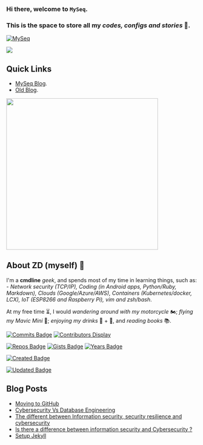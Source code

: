 ### Hi there, welcome to **`MySeq`**. 
### This is the space to store all my *codes, configs and stories* :speech_balloon:. 

<!--
[![MySeq](https://github-widgetbox.vercel.app/api/profile?username=myseq&data=followers,repositories,stars,commits&theme=nautilus)](https://github.com/Jurredr/github-widgetbox)
-->
[![MySeq](https://github-widgetbox.vercel.app/api/profile?username=myseq&data=repositories,stars,followers,commits&theme=nautilus)](https://github.com/Jurredr/github-widgetbox)

<!-- https://github.com/antonkomarev/github-profile-views-counter -->
![](https://komarev.com/ghpvc/?username=myseq&color=8080FF&&style=for-the-badge)

## Quick Links
 - [MySeq Blog][githubpages].
 - [Old Blog][blogspot].

<!-- https://github.com/anuraghazra/github-readme-stats 
![MySeq's GitHub stats](https://github-readme-stats.vercel.app/api?username=myseq&show_icons=true&theme=merko)
-->
<p float="left">
  <img src="https://github-readme-stats.vercel.app/api?username=myseq&count_private=true&show_icons=true&theme=merko" width="400" />
  <!-- <img src="https://streak-stats.demolab.com?user=myseq&theme=merko" width="424" />  -->
</p>

## About ZD (myself) 🦖 
I'm a **cmdline** _geek_, and spends most of my time in learning things, such as: - *Network security (TCP/IP), Coding (in Android apps, Python/Ruby, Markdown), Clouds (Google/Azure/AWS), Containers (Kubernetes/docker, LCX), IoT (ESP8266 and Raspberry Pi), vim and zsh/bash*. 

At my free time :hourglass_flowing_sand:, I would *wandering around with my motorcycle* :motorcycle:; *flying my Mavic Mini* :helicopter:; *enjoying my drinks* :wine_glass: + :beers:, and *reading books* :books:. 


<!-- https://github.com/pujux/badge-it -->
[![Commits Badge](https://badges.pufler.dev/commits/monthly/myseq)](https://github.com/myseq)
[![Contributors Display](https://badges.pufler.dev/contributors/myseq/myseq?size=50&padding=5&perRow=10&bots=true)](https://myseq.github.io/)


[![Repos Badge](https://badges.pufler.dev/repos/myseq)](https://github.com/myseq)
[![Gists Badge](https://badges.pufler.dev/gists/myseq)](https://github.com/myseq)
[![Years Badge](https://badges.pufler.dev/years/myseq)](https://github.com/myseq)

[![Created Badge](https://badges.pufler.dev/created/myseq/myseq)](https://github.com/myseq)

[![Updated Badge](https://badges.pufler.dev/updated/myseq/myseq)](https://github.com/myseq/myseq/)
<!--
[![Visits Badge](https://badges.pufler.dev/visits/myseq/myseq)](https://github.com/myseq)

[![Last Stars Display](https://badges.pufler.dev/last-stars/myseq?count=4&padding=15&perRow=3)](https://github.com/myseq)
-->

<!-- https://www.youtube.com/watch?v=ECuqb5Tv9qI -->
## Blog Posts
<!-- https://github.com/gautamkrishnar/blog-post-workflow -->
<!-- BLOG-POST-LIST:START -->
- [Moving to GitHub](https://myseq.blogspot.com/2022/12/moving-to-github.html)
- [Cybersecurity Vs Database Engineering](https://myseq.blogspot.com/2022/12/cybersecurity-vs-database-engineering.html)
- [The different between Information security, security resilience and cybersecurity](https://myseq.blogspot.com/2022/12/the-different-between-information.html)
- [Is there a difference between information security and Cybersecurity ?](https://myseq.blogspot.com/2022/12/is-there-difference-between-information.html)
- [Setup Jekyll](https://myseq.blogspot.com/2022/12/setup-jekyll.html)
<!-- BLOG-POST-LIST:END -->

<!--
 Amber: "#FFBF00" 
 Chartreuse: "#7FFF00" 
 Blue Bluish: "#8080FF"
 -->
 
<!--
 - Fun on Markdown : [Those funny Funguloids!](https://sourceforge.net/p/funguloids/bugs/markdown_syntax "Those Funny Funguloids!") 
 - Markdown reference : https://guides.github.com/features/mastering-markdown/
 - GitHub Flavored Markdown : https://www.tecmint.com/github-flavored-markdown/
-->

<!--
**myseq/myseq** is a ✨ _special_ ✨ repository because its `README.md` (this file) appears on your GitHub profile.

### Hi there 👋

Here are some ideas to get you started:

- 🔭 I’m currently working on ...
- 🌱 I’m currently learning ...
- 👯 I’m looking to collaborate on ...
- 🤔 I’m looking for help with ...
- 💬 Ask me about ...
- 📫 How to reach me: ...
- 😄 Pronouns: ...
- ⚡ Fun fact: ...
-->

[githubpages]: https://myseq.github.io/
[blogspot]: https://myseq.blogspot.com/
